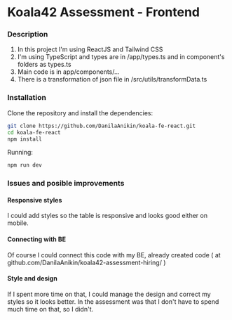 # Koala42 Assessment - Frontend

### Description
1) In this project I'm using ReactJS and Tailwind CSS
2) I'm using TypeScript and types are in /app/types.ts and in component's folders as types.ts
3) Main code is in app/components/...
4) There is a transformation of json file in /src/utils/transformData.ts

### Installation
Clone the repository and install the dependencies:

```bash
git clone https://github.com/DanilaAnikin/koala-fe-react.git
cd koala-fe-react
npm install
```

Running:
```bash
npm run dev
```

### Issues and posible improvements
#### Responsive styles
I could add styles so the table is responsive and looks good either on mobile.

#### Connecting with BE
Of course I could connect this code with my BE, already created code ( at github.com/DanilaAnikin/koala42-assessment-hiring/ )

#### Style and design
If I spent more time on that, I could manage the design and correct my styles so it looks better. 
In the assessment was that I don't have to spend much time on that, so I didn't.
